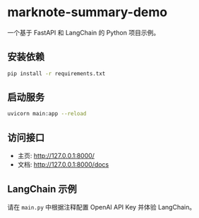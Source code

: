 # marknote-summary-demo

一个基于 FastAPI 和 LangChain 的 Python 项目示例。

## 安装依赖

```bash
pip install -r requirements.txt
```

## 启动服务

```bash
uvicorn main:app --reload
```

## 访问接口

- 主页: http://127.0.0.1:8000/
- 文档: http://127.0.0.1:8000/docs

## LangChain 示例

请在 `main.py` 中根据注释配置 OpenAI API Key 并体验 LangChain。
